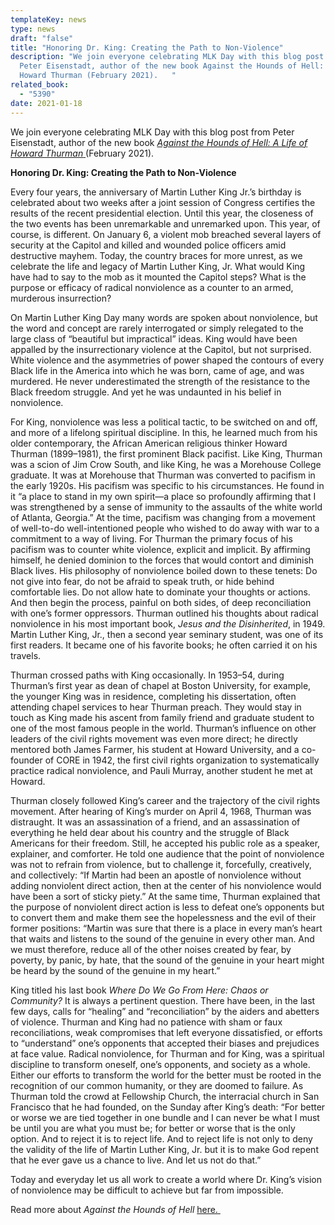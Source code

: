 ```yaml
---
templateKey: news
type: news
draft: "false"
title: "Honoring Dr. King: Creating the Path to Non-Violence"
description: "We join everyone celebrating MLK Day with this blog post from
  Peter Eisenstadt, author of the new book Against the Hounds of Hell: A Life of
  Howard Thurman (February 2021).   "
related_book:
  - "5390"
date: 2021-01-18
---
```

We join everyone celebrating MLK Day with this blog post from Peter Eisenstadt, author of the new book [*Against the Hounds of Hell: A Life of Howard Thurman* ](https://www.upress.virginia.edu/title/5390)(February 2021).   

**Honoring Dr. King: Creating the Path to Non-Violence**    

Every four years, the anniversary of Martin Luther King Jr.’s birthday is celebrated about two weeks after a joint session of Congress certifies the results of the recent presidential election. Until this year, the closeness of the two events has been unremarkable and unremarked upon. This year, of course, is different. On January 6, a violent mob breached several layers of security at the Capitol and killed and wounded police officers amid destructive mayhem. Today, the country braces for more unrest, as we celebrate the life and legacy of Martin Luther King, Jr. What would King have had to say to the mob as it mounted the Capitol steps? What is the purpose or efficacy of radical nonviolence as a counter to an armed, murderous insurrection?

On Martin Luther King Day many words are spoken about nonviolence, but the word and concept are rarely interrogated or simply relegated to the large class of “beautiful but impractical” ideas. King would have been appalled by the insurrectionary violence at the Capitol, but not surprised. White violence and the asymmetries of power shaped the contours of every Black life in the America into which he was born, came of age, and was murdered. He never underestimated the strength of the resistance to the Black freedom struggle. And yet he was undaunted in his belief in nonviolence.

For King, nonviolence was less a political tactic, to be switched on and off, and more of a lifelong spiritual discipline. In this, he learned much from his older contemporary, the African American religious thinker Howard Thurman (1899–1981), the first prominent Black pacifist. Like King, Thurman was a scion of Jim Crow South, and like King, he was a Morehouse College graduate. It was at Morehouse that Thurman was converted to pacifism in the early 1920s. His pacifism was specific to his circumstances. He found in it “a place to stand in my own spirit—a place so profoundly affirming that I was strengthened by a sense of immunity to the assaults of the white world of Atlanta, Georgia.” At the time, pacifism was changing from a movement of well-to-do well-intentioned people who wished to do away with war to a commitment to a way of living. For Thurman the primary focus of his pacifism was to counter white violence, explicit and implicit. By affirming himself, he denied dominion to the forces that would contort and diminish Black lives. His philosophy of nonviolence boiled down to these tenets: Do not give into fear, do not be afraid to speak truth, or hide behind comfortable lies. Do not allow hate to dominate your thoughts or actions. And then begin the process, painful on both sides, of deep reconciliation with one’s former oppressors. Thurman outlined his thoughts about radical nonviolence in his most important book, *Jesus and the Disinherited*, in 1949. Martin Luther King, Jr., then a second year seminary student, was one of its first readers. It became one of his favorite books; he often carried it on his travels.

Thurman crossed paths with King occasionally. In 1953–54, during Thurman’s first year as dean of chapel at Boston University, for example, the younger King was in residence, completing his dissertation, often attending chapel services to hear Thurman preach. They would stay in touch as King made his ascent from family friend and graduate student to one of the most famous people in the world. Thurman’s influence on other leaders of the civil rights movement was even more direct; he directly mentored both James Farmer, his student at Howard University, and a co-founder of CORE in 1942, the first civil rights organization to systematically practice radical nonviolence, and Pauli Murray, another student he met at Howard.

Thurman closely followed King’s career and the trajectory of the civil rights movement. After hearing of King’s murder on April 4, 1968, Thurman was distraught. It was an assassination of a friend, and an assassination of everything he held dear about his country and the struggle of Black Americans for their freedom. Still, he accepted his public role as a speaker, explainer, and comforter. He told one audience that the point of nonviolence was not to refrain from violence, but to challenge it, forcefully, creatively, and collectively: “If Martin had been an apostle of nonviolence without adding nonviolent direct action, then at the center of his nonviolence would have been a sort of sticky piety.” At the same time, Thurman explained that the purpose of nonviolent direct action is less to defeat one’s opponents but to convert them and make them see the hopelessness and the evil of their former positions: “Martin was sure that there is a place in every man’s heart that waits and listens to the sound of the genuine in every other man. And we must therefore, reduce all of the other noises created by fear, by poverty, by panic, by hate, that the sound of the genuine in your heart might be heard by the sound of the genuine in my heart.”

King titled his last book *Where Do We Go From Here: Chaos or Community?* It is always a pertinent question. There have been, in the last few days, calls for “healing” and “reconciliation” by the aiders and abetters of violence. Thurman and King had no patience with sham or faux reconciliations, weak compromises that left everyone dissatisfied, or efforts to “understand” one’s opponents that accepted their biases and prejudices at face value. Radical nonviolence, for Thurman and for King, was a spiritual discipline to transform oneself, one’s opponents, and society as a whole. Either our efforts to transform the world for the better must be rooted in the recognition of our common humanity, or they are doomed to failure. As Thurman told the crowd at Fellowship Church, the interracial church in San Francisco that he had founded, on the Sunday after King’s death: “For better or worse we are tied together in one bundle and I can never be what I must be until you are what you must be; for better or worse that is the only option. And to reject it is to reject life. And to reject life is not only to deny the validity of the life of Martin Luther King, Jr. but it is to make God repent that he ever gave us a chance to live. And let us not do that.”

Today and everyday let us all work to create a world where Dr. King’s vision of nonviolence may be difficult to achieve but far from impossible.

Read more about *Against the Hounds of Hell* [here. ](https://www.upress.virginia.edu/title/5390)